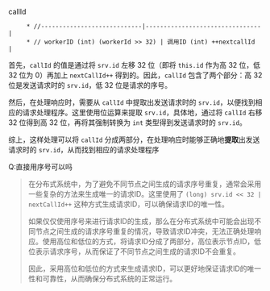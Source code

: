 callId

```
     * //----------------------------|--------------------------------|
     * // workerID (int) (workerId >> 32) | 调用ID (int) ++nextcallId  |
```

首先，`callId` 的值是通过将 `srv.id` 左移 32 位（即将 `this.id` 作为高 32 位，低 32 位为 0）再加上 `nextCallId++` 得到的。因此，`callId` 包含了两个部分：高 32 位是发送请求时的 `srv.id`，低 32 位是请求的序号。

然后，在处理响应时，需要从 `callId` 中提取出发送请求时的 `srv.id`，以便找到相应的请求处理程序。这里使用位运算来提取 `srv.id`，具体地，通过将 `callId` 右移 32 位得到高 32 位，再将其强制转换为 `int` 类型得到发送请求时的 `srv.id`。

综上，这样处理可以将 `callId` 分成两部分，在处理响应时能够正确地**提取**出发送请求时的 `srv.id`，从而找到相应的请求处理程序

Q:直接用序号可以吗

> 在分布式系统中，为了避免不同节点之间生成的请求序号重复，通常会采用一些复杂的方法来生成唯一的请求ID。这里使用了 `(long) srv.id << 32 | nextCallId++` 这种方式生成请求ID，可以确保请求ID的唯一性。
>
> 如果仅仅使用序号来进行请求ID的生成，那么在分布式系统中可能会出现不同节点之间生成的请求序号重复的情况，导致请求ID冲突，无法正确处理响应。使用高位和低位的方式，将请求ID分成了两部分，高位表示节点ID，低位表示请求序号，从而保证了不同节点之间生成的请求ID不会重复。
>
> 因此，采用高位和低位的方式来生成请求ID，可以更好地保证请求ID的唯一性和可靠性，从而确保分布式系统的正常运行。